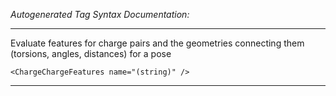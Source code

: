 _Autogenerated Tag Syntax Documentation:_

---
Evaluate features for charge pairs and the geometries connecting them (torsions, angles, distances) for a pose

```
<ChargeChargeFeatures name="(string)" />
```



---
